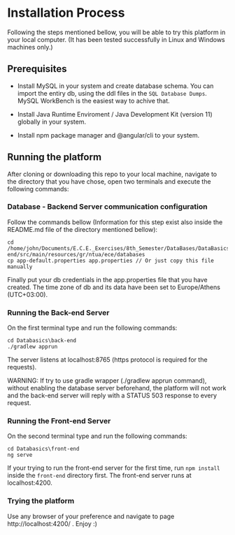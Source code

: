 # Installation Process

Following the steps mentioned bellow, you will be able to try this platform in your local computer. 
(It has been tested successfully in Linux and Windows machines only.)

## Prerequisites

* Install MySQL in your system and create database schema. You can import the entiry db, using the ddl files in the `SQL Database Dumps`. MySQL WorkBench is the easiest way to achive that.

* Install Java Runtime Enviroment / Java Development Kit (version 11) globally in your system.

* Install npm package manager and @angular/cli to your system.

## Running the platform

After cloning or downloading this repo to your local machine, navigate to the directory that you have chose, open two terminals and execute the following commands:

### Database - Backend Server communication configuration

Follow the commands bellow (Information for this step exist also inside the README.md file of the directory mentioned bellow):

```
cd /home/john/Documents/E.C.E._Exercises/8th_Semester/DataBases/DataBasics/back-end/src/main/resources/gr/ntua/ece/databases
cp app-default.properties app.properties // Or just copy this file manually
```
Finally put your db credentials in the app.properties file that you have created. The time zone of db and its data have been set to Europe/Athens (UTC+03:00).

### Running the Back-end Server

On the first terminal type and run the following commands:
``` 
cd Databasics\back-end
./gradlew apprun
```
The server listens at localhost:8765 (https protocol is required for the requests).

WARNING: If try to use gradle wrapper (./gradlew apprun command), without enabling the database server beforehand, the platform will not work and the back-end server will reply with a STATUS 503 response to every request.

### Running the Front-end Server

On the second terminal type and run the following commands:
``` 
cd Databasics\front-end
ng serve
```
If your trying to run the front-end server for the first time, run `npm install` inside the `front-end` directory first. The front-end server runs at localhost:4200.

### Trying the platform

Use any browser of your preference and navigate to page http://localhost:4200/ . Enjoy :)
